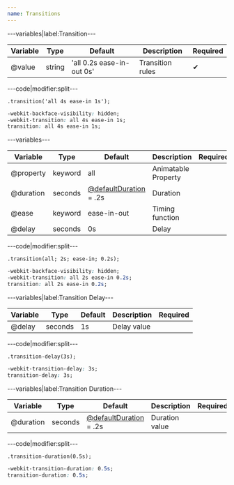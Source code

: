 ```yaml
---
name: Transitions
---
```


---variables|label:Transition---

| Variable | Type | Default | Description | Required |
| -- | -- | -- | -- | -- |
| @value | string | 'all 0.2s ease-in-out 0s' | Transition rules | ✔ |

---code|modifier:split---

```less
.transition('all 4s ease-in 1s');
```

```css
-webkit-backface-visibility: hidden;
-webkit-transition: all 4s ease-in 1s;
transition: all 4s ease-in 1s;
```

---variables---

| Variable | Type | Default | Description | Required |
| -- | -- | -- | -- | -- |
| @property | keyword | all | Animatable Property ||
| @duration | seconds | [@defaultDuration](/style/variables#miscellaneous) = .2s | Duration ||
| @ease | keyword | ease-in-out | Timing function ||
| @delay | seconds | 0s | Delay ||

---code|modifier:split---

```less
.transition(all; 2s; ease-in; 0.2s);
```

```css
-webkit-backface-visibility: hidden;
-webkit-transition: all 2s ease-in 0.2s;
transition: all 2s ease-in 0.2s;
```

---variables|label:Transition Delay---

| Variable | Type | Default | Description | Required |
| -- | -- | -- | -- | -- |
| @delay | seconds | 1s | Delay value ||

---code|modifier:split---

```less
.transition-delay(3s);
```

```css
-webkit-transition-delay: 3s;
transition-delay: 3s;
```

---variables|label:Transition Duration---

| Variable | Type | Default | Description | Required |
| -- | -- | -- | -- | -- |
| @duration | seconds | [@defaultDuration](/style/variables#miscellaneous) = .2s | Duration value ||

---code|modifier:split---

```less
.transition-duration(0.5s);
```

```css
-webkit-transition-duration: 0.5s;
transition-duration: 0.5s;
```